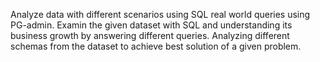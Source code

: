 Analyze data with different scenarios using SQL real world queries using PG-admin.
Examin the given dataset with SQL and understanding its business growth by answering different queries.
Analyzing different schemas from the dataset to achieve best solution of a given problem.
